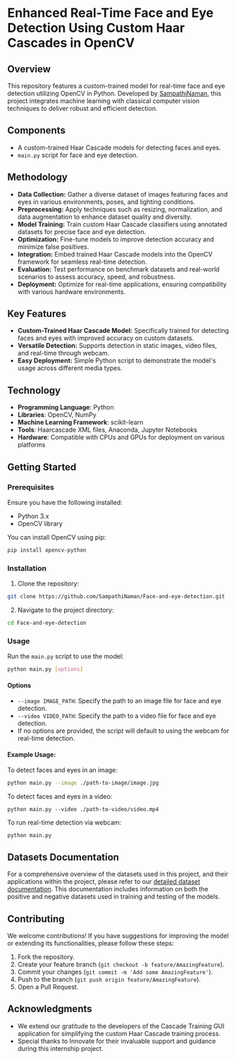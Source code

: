 # Enhanced Real-Time Face and Eye Detection Using Custom Haar Cascades in OpenCV

## Overview
This repository features a custom-trained model for real-time face and eye detection utilizing OpenCV in Python. Developed by [SampathiNaman](https://github.com/SampathiNaman), this project integrates machine learning with classical computer vision techniques to deliver robust and efficient detection.

## Components
- A custom-trained Haar Cascade models for detecting faces and eyes.
- `main.py` script for face and eye detection.

## Methodology
- **Data Collection:** Gather a diverse dataset of images featuring faces and eyes in various environments, poses, and lighting conditions.  
- **Preprocessing:** Apply techniques such as resizing, normalization, and data augmentation to enhance dataset quality and diversity.  
- **Model Training:** Train custom Haar Cascade classifiers using annotated datasets for precise face and eye detection.  
- **Optimization:** Fine-tune models to improve detection accuracy and minimize false positives.  
- **Integration:** Embed trained Haar Cascade models into the OpenCV framework for seamless real-time detection.  
- **Evaluation:** Test performance on benchmark datasets and real-world scenarios to assess accuracy, speed, and robustness.  
- **Deployment:** Optimize for real-time applications, ensuring compatibility with various hardware environments. 

## Key Features
- **Custom-Trained Haar Cascade Model:** Specifically trained for detecting faces and eyes with improved accuracy on custom datasets.
- **Versatile Detection:** Supports detection in static images, video files, and real-time through webcam.
- **Easy Deployment:** Simple Python script to demonstrate the model's usage across different media types.

## Technology
- **Programming Language**: Python 
- **Libraries**: OpenCV, NumPy 
- **Machine Learning Framework**: scikit-learn 
- **Tools**: Haarcascade XML files, Anaconda, Jupyter Notebooks 
- **Hardware**: Compatible with CPUs and GPUs for deployment on various platforms

## Getting Started

### Prerequisites
Ensure you have the following installed:
- Python 3.x
- OpenCV library

You can install OpenCV using pip:
```bash
pip install opencv-python
```

### Installation
1. Clone the repository:
```bash
git clone https://github.com/SampathiNaman/Face-and-eye-detection.git
```
2. Navigate to the project directory:
```bash
cd Face-and-eye-detection
```

### Usage
Run the `main.py` script to use the model:
```bash
python main.py [options]
```
#### Options
- `--image IMAGE_PATH`: Specify the path to an image file for face and eye detection.
- `--video VIDEO_PATH`: Specify the path to a video file for face and eye detection.
- If no options are provided, the script will default to using the webcam for real-time detection.

#### Example Usage:
To detect faces and eyes in an image:
```bash
python main.py --image ./path-to-image/image.jpg
```
To detect faces and eyes in a video:
```
python main.py --video ./path-to-video/video.mp4
```
To run real-time detection via webcam:
```
python main.py
```


## Datasets Documentation
For a comprehensive overview of the datasets used in this project, and their applications within the project, please refer to our [detailed dataset documentation](Dataset.md). This documentation includes information on both the positive and negative datasets used in training and testing of the models.


## Contributing
We welcome contributions! If you have suggestions for improving the model or extending its functionalities,
please follow these steps:

1. Fork the repository.
2. Create your feature branch (`git checkout -b feature/AmazingFeature`).
3. Commit your changes (`git commit -m 'Add some AmazingFeature'`).
4. Push to the branch (`git push origin feature/AmazingFeature`).
5. Open a Pull Request.

## Acknowledgments
- We extend our gratitude to the developers of the Cascade Training GUI application for simplifying the custom Haar Cascade training process.
- Special thanks to Innovate for their invaluable support and guidance during this internship project.
